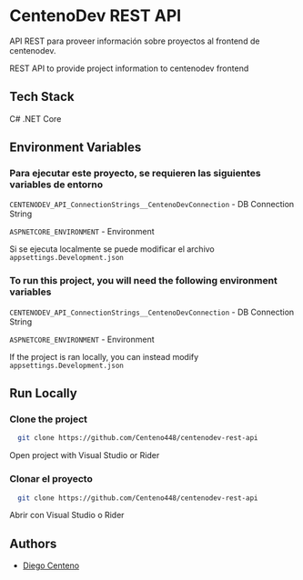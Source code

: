 
# CentenoDev REST API

API REST para proveer información sobre proyectos al frontend de centenodev.

REST API to provide project information to centenodev frontend


## Tech Stack

C# .NET Core
## Environment Variables

### Para ejecutar este proyecto, se requieren las siguientes variables de entorno

`CENTENODEV_API_ConnectionStrings__CentenoDevConnection` - DB Connection String

`ASPNETCORE_ENVIRONMENT` - Environment

Si se ejecuta localmente se puede modificar el archivo `appsettings.Development.json`

### To run this project, you will need the following environment variables

`CENTENODEV_API_ConnectionStrings__CentenoDevConnection` - DB Connection String

`ASPNETCORE_ENVIRONMENT` - Environment

If the project is ran locally, you can instead modify `appsettings.Development.json`

  
## Run Locally

### Clone the project   

```bash
  git clone https://github.com/Centeno448/centenodev-rest-api
```

Open project with Visual Studio or Rider  

### Clonar el proyecto

```bash
  git clone https://github.com/Centeno448/centenodev-rest-api
```
 
Abrir con Visual Studio o Rider
  
## Authors

- [Diego Centeno](https://github.com/Centeno448)
